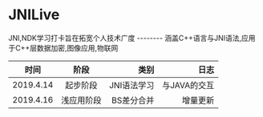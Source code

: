 # JNILive
JNI,NDK学习打卡旨在拓宽个人技术广度  -------- 涵盖C++语言与JNI语法,应用于C++层数据加密,图像应用,物联网


时间|阶段|类别|日志
--|:--:|--:|--:
2019.4.14|起步阶段|JNI语法学习|与JAVA的交互
2019.4.16|浅应用阶段|BS差分合并|增量更新

